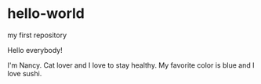 # hello-world
my first repository

Hello everybody!

I'm Nancy. Cat lover and I love to stay healthy. 
My favorite color is blue and I love sushi.
